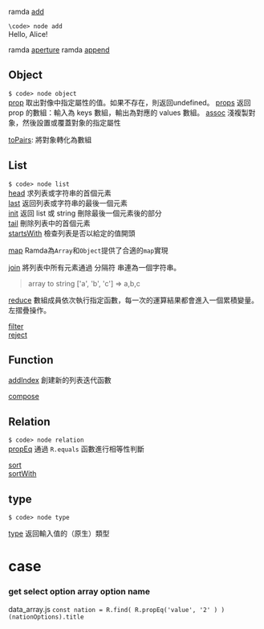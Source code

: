 ramda [add](http://ramda.cn/docs/#add)   

`\code> node add`  
Hello, Alice!

ramda [aperture](http://ramda.cn/docs/#aperture)
ramda [append](http://ramda.cn/docs/#append)  

## Object
`$ code> node object`  
[prop](https://ramdajs.com/docs/#prop) 取出對像中指定屬性的值。如果不存在，則返回undefined。
[props](http://ramda.cn/docs/#props) 返回 prop 的數組：輸入為 keys 數組，輸出為對應的 values 數組。
[assoc](http://ramda.cn/docs/#assoc) 淺複製對象，然後設置或覆蓋對象的指定屬性

[toPairs](https://ramdajs.com/docs/#toPairs): 將對象轉化為數組  

## List
`$ code> node list`  
[head](http://ramda.cn/docs/#head) 求列表或字符串的首個元素  
[last](http://ramda.cn/docs/#last) 返回列表或字符串的最後一個元素  
[init](http://ramda.cn/docs/#init) 返回 list 或 string 刪除最後一個元素後的部分  
[tail](http://ramda.cn/docs/#tail) 刪除列表中的首個元素   
[startsWith](http://ramda.cn/docs/#startsWith) 檢查列表是否以給定的值開頭     

[map](http://ramda.cn/docs/#map) Ramda為`Array`和`Object`提供了合適的`map`實現 

[join](http://ramda.cn/docs/#join) 將列表中所有元素通過 分隔符 串連為一個字符串。
> array to string ['a', 'b', 'c'] => a,b,c  

[reduce](http://ramda.cn/docs/#reduce) 數組成員依次執行指定函數，每一次的運算結果都會進入一個累積變量。 左摺疊操作。

[filter](https://ramdajs.com/docs/#filter)  
[reject](https://ramdajs.com/docs/#reject)    


## Function  
[addIndex](http://ramda.cn/docs/#addIndex)  創建新的列表迭代函數  

[compose](https://ramdajs.com/docs/#compose)  

## Relation  
`$ code> node relation`  
[propEq](http://ramda.cn/docs/#propEq) 通過 `R.equals` 函數進行相等性判斷

[sort](http://ramda.cn/docs/#sort)      
[sortWith](http://ramda.cn/docs/#sortWith)    

## type
`$ code> node type`

[type](http://ramda.cn/docs/#type)  返回輸入值的（原生）類型  

# case 

### get select option array option name

data_array.js 
`const nation = R.find( R.propEq('value', '2' ) )(nationOptions).title`  
